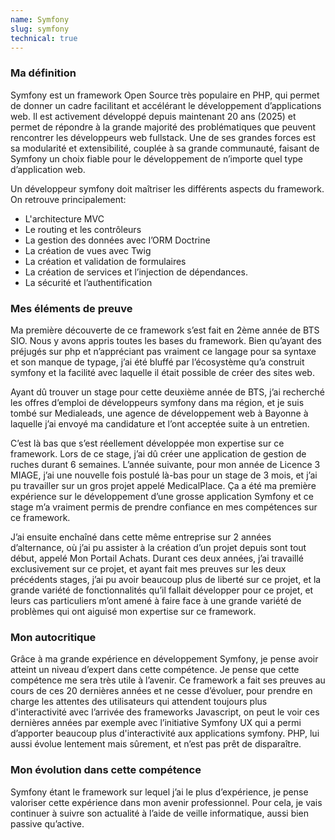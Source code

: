 ```yaml
---
name: Symfony
slug: symfony
technical: true
---
```


### Ma définition

Symfony est un framework Open Source très populaire en PHP, qui permet de donner un cadre facilitant et accélérant le développement d’applications web. Il est activement développé depuis maintenant 20 ans (2025) et permet de répondre à la grande majorité des problématiques que peuvent rencontrer les développeurs web fullstack. Une de ses grandes forces est sa modularité et extensibilité, couplée à sa grande communauté, faisant de Symfony un choix fiable pour le développement de n’importe quel type d’application web.

Un développeur symfony doit maîtriser les différents aspects du framework. On retrouve principalement:

- L'architecture MVC
- Le routing et les contrôleurs
- La gestion des données avec l’ORM Doctrine
- La création de vues avec Twig
- La création et validation de formulaires
- La création de services et l’injection de dépendances.
- La sécurité et l’authentification

### Mes éléments de preuve

Ma première découverte de ce framework s’est fait en 2ème année de BTS SIO. Nous y avons appris toutes les bases du framework. Bien qu’ayant des préjugés sur php et n’appréciant pas vraiment ce langage pour sa syntaxe et son manque de typage, j’ai été bluffé par l’écosystème qu’a construit symfony et la facilité avec laquelle il était possible de créer des sites web. 

Ayant dû trouver un stage pour cette deuxième année de BTS, j’ai recherché les offres d’emploi de développeurs symfony dans ma région, et je suis tombé sur Medialeads, une agence de développement web à Bayonne à laquelle j’ai envoyé ma candidature et l’ont acceptée suite à un entretien.

C’est là bas que s’est réellement développée mon expertise sur ce framework. Lors de ce stage, j’ai dû créer une application de gestion de ruches durant 6 semaines. L’année suivante, pour mon année de Licence 3 MIAGE, j’ai une nouvelle fois postulé là-bas pour un stage de 3 mois, et j’ai pu travailler sur un gros projet appelé MedicalPlace. Ça a été ma première expérience sur le développement d’une grosse application Symfony et ce stage m’a vraiment permis de prendre confiance en mes compétences sur ce framework.

J’ai ensuite enchaîné dans cette même entreprise sur 2 années d’alternance, où j’ai pu assister à la création d’un projet depuis sont tout début, appelé Mon Portail Achats. Durant ces deux années, j’ai travaillé exclusivement sur ce projet, et ayant fait mes preuves sur les deux précédents stages, j’ai pu avoir beaucoup plus de liberté sur ce projet, et la grande variété de fonctionnalités qu’il fallait développer pour ce projet, et leurs cas particuliers m’ont amené à faire face à une grande variété de problèmes qui ont aiguisé mon expertise sur ce framework.

### Mon autocritique

Grâce à ma grande expérience en développement Symfony, je pense avoir atteint un niveau d’expert dans cette compétence. Je pense que cette compétence me sera très utile à l’avenir. Ce framework a fait ses preuves au cours de ces 20 dernières années et ne cesse d’évoluer, pour prendre en charge les attentes des utilisateurs qui attendent toujours plus d'interactivité avec l’arrivée des frameworks Javascript, on peut le voir ces dernières années par exemple avec l’initiative Symfony UX qui a permi d’apporter beaucoup plus d'interactivité aux applications symfony. PHP, lui aussi évolue lentement mais sûrement, et n’est pas prêt de disparaître.

### Mon évolution dans cette compétence

Symfony étant le framework sur lequel j’ai le plus d’expérience, je pense valoriser cette expérience dans mon avenir professionnel. Pour cela, je vais continuer à suivre son actualité à l’aide de veille informatique, aussi bien passive qu’active.
